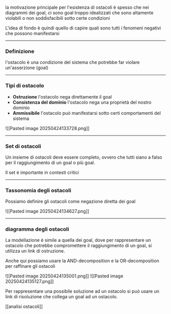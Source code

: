 la motivazione principale per l'esistenza di ostacoli è spesso che nei diagrammi dei goal, ci sono goal troppo idealizzati che sono altamente violabili o non soddisfacibili sotto certe condizioni

L'idea di fondo è quindi quello di capire quali sono tutti i fenomeni negativi che possono manifestarsi

---
### Definizione

l'ostacolo è una condizione del sistema che potrebbe far violare un'asserzione (goal)

---
### Tipi di ostacolo

- __Ostruzione__
	l'ostacolo nega direttamente il goal
- __Consistenza del dominio__
	l'ostacolo nega una proprietà del nostro dominio
- __Ammissibile__
	l'ostacolo può manifestarsi sotto certi comportamenti del sistema

![[Pasted image 20250424133728.png]]

---
### Set di ostacoli

Un insieme di ostacoli deve essere completo, ovvero che tutti siano a falso per il raggiungimento di un goal o più goal.

Il set è importante in contesti critici

---
### Tassonomia degli ostacoli

Possiamo definire gli ostacoli come negazione diretta dei goal

![[Pasted image 20250424134627.png]]

---
### diagramma degli ostacoli

La modellazione è simile a quella dei goal, dove per rappresentare un ostacolo che potrebbe compromettere il raggiungimento di un goal, si utilizza un link di ostruzione.

Anche qui possiamo usare la AND-decomposition e la OR-decomposition per raffinare gli ostacoli

![[Pasted image 20250424135001.png]]
![[Pasted image 20250424135127.png]]

Per rappresentare una possibile soluzione ad un ostacolo si può usare un link di risoluzione che collega un goal ad un ostacolo.

[[analisi ostacoli]]

